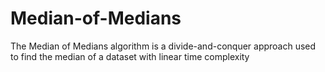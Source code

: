 # Median-of-Medians
The Median of Medians algorithm is a divide-and-conquer approach used to find the median of a dataset with linear time complexity
